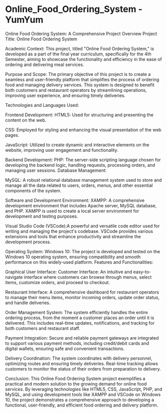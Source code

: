 # Online_Food_Ordering_System - YumYum
Online Food Ordering System: A Comprehensive Project Overview
Project Title: Online Food Ordering System

Academic Context:
This project, titled "Online Food Ordering System," is developed as a part of the final year curriculum, specifically for the 4th Semester, aiming to showcase the functionality and efficiency in the ease of ordering and delivering meal services.

Purpose and Scope:
The primary objective of this project is to create a seamless and user-friendly platform that simplifies the process of ordering food and managing delivery services. This system is designed to benefit both customers and restaurant operators by streamlining operations, improving user experience, and ensuring timely deliveries.

Technologies and Languages Used:

Frontend Development:
HTML5: Used for structuring and presenting the content on the web.

CSS: Employed for styling and enhancing the visual presentation of the web pages.

JavaScript: Utilized to create dynamic and interactive elements on the website, improving user engagement and functionality.

Backend Development:
PHP: The server-side scripting language chosen for developing the backend logic, handling requests, processing orders, and managing user sessions.
Database Management:

MySQL: A robust relational database management system used to store and manage all the data related to users, orders, menus, and other essential components of the system.

Software and Development Environment:
XAMPP: A comprehensive development environment that includes Apache server, MySQL database, and PHP. XAMPP is used to create a local server environment for development and testing purposes.

Visual Studio Code (VSCode):A powerful and versatile code editor used for writing and managing the project's codebase. VSCode provides various extensions and tools that enhance productivity and streamline the development process.

Operating System:
Windows 10: The project is developed and tested on the Windows 10 operating system, ensuring compatibility and smooth performance on this widely-used platform.
Features and Functionalities:

Graphical User Interface:
Customer Interface: An intuitive and easy-to-navigate interface where customers can browse through menus, select items, customize orders, and proceed to checkout.

Restaurant Interface: A comprehensive dashboard for restaurant operators to manage their menu items, monitor incoming orders, update order status, and handle deliveries.

Order Management System: The system efficiently handles the entire ordering process, from the moment a customer places an order until it is delivered. This includes real-time updates, notifications, and tracking for both customers and restaurant staff.

Payment Integration: Secure and reliable payment gateways are integrated to support various payment methods, including credit/debit cards and digital wallets, ensuring safe and convenient transactions.

Delivery Coordination: The system coordinates with delivery personnel, optimizing routes and ensuring timely deliveries. Real-time tracking allows customers to monitor the status of their orders from preparation to delivery.

Conclusion:
This Online Food Ordering System project exemplifies a practical and modern solution to the growing demand for online food services. By leveraging technologies like HTML5, CSS, JavaScript, PHP, and MySQL, and using development tools like XAMPP and VSCode on Windows 10, the project demonstrates a comprehensive approach to developing a functional, user-friendly, and efficient food ordering and delivery platform.
